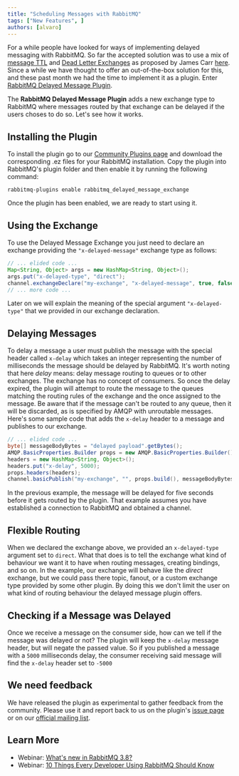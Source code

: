 ```yaml
---
title: "Scheduling Messages with RabbitMQ"
tags: ["New Features", ]
authors: [alvaro]
---
```


For a while people have looked for ways of implementing delayed
messaging with RabbitMQ. So far the accepted solution was to use a mix
of [message TTL](/docs/ttl#per-message-ttl-in-publishers) and
[Dead Letter Exchanges](/docs/dlx) as proposed
by James Carr
[here](http://blog.james-carr.org/2012/03/30/rabbitmq-sending-a-message-to-be-consumed-later/). Since
a while we have thought to offer an out-of-the-box solution for this,
and these past month we had the time to implement it as a
plugin. Enter
[RabbitMQ Delayed Message Plugin](https://github.com/rabbitmq/rabbitmq-delayed-message-exchange/).
<!-- truncate -->

The **RabbitMQ Delayed Message Plugin** adds a new exchange type to
RabbitMQ where messages routed by that exchange can be delayed if the
users choses to do so. Let's see how it works.

## Installing the Plugin

To install the plugin go to our
[Community Plugins page](/other-information/community-plugins)
and download the corresponding .ez files for your RabbitMQ
installation. Copy the plugin into RabbitMQ's plugin folder and then
enable it by running the following command:

```shell
rabbitmq-plugins enable rabbitmq_delayed_message_exchange
```

Once the plugin has been enabled, we are ready to start using it.

## Using the Exchange

To use the Delayed Message Exchange you just need to declare an
exchange providing the `"x-delayed-message"` exchange type as follows:

```java
// ... elided code ...
Map<String, Object> args = new HashMap<String, Object>();
args.put("x-delayed-type", "direct");
channel.exchangeDeclare("my-exchange", "x-delayed-message", true, false, args);
// ... more code ...
```

Later on we will explain the meaning of the special argument
`"x-delayed-type"` that we provided in our exchange declaration.

## Delaying Messages

To delay a message a user must publish the message with the special
header called `x-delay` which takes an integer representing the number
of milliseconds the message should be delayed by RabbitMQ. It's worth
noting that here *delay* means: delay message routing to queues or to
other exchanges.
The exchange has no concept of consumers. So once the delay expired,
the plugin will attempt to route the message to the queues matching
the routing rules of the exchange and the once assigned to the
message. Be aware that if the message can't be routed to any queue,
then it will be discarded, as is specified by AMQP with unroutable
messages.
Here's some sample code that adds the `x-delay` header to a message
and publishes to our exchange.

```java
// ... elided code ...
byte[] messageBodyBytes = "delayed payload".getBytes();
AMQP.BasicProperties.Builder props = new AMQP.BasicProperties.Builder();
headers = new HashMap<String, Object>();
headers.put("x-delay", 5000);
props.headers(headers);
channel.basicPublish("my-exchange", "", props.build(), messageBodyBytes);
```

In the previous example, the message will be delayed for five seconds
before it gets routed by the plugin. That example assumes you have
established a connection to RabbitMQ and obtained a channel.

## Flexible Routing

When we declared the exchange above, we provided an `x-delayed-type`
argument set to `direct`. What that does is to tell the exchange what
kind of behaviour we want it to have when routing messages, creating
bindings, and so on. In the example, our exchange will behave like the
*direct* exchange, but we could pass there topic, fanout, or a custom
exchange type provided by some other plugin. By doing this we don't
limit the user on what kind of routing behaviour the delayed message
plugin offers.

## Checking if a Message was Delayed

Once we receive a message on the consumer side, how can we tell if the
message was delayed or not? The plugin will keep the `x-delay` message
header, but will negate the passed value. So if you published a
message with a `5000` milliseconds delay, the consumer receiving said
message will find the `x-delay` header set to `-5000`

## We need feedback

We have released the plugin as experimental to gather feedback from
the community. Please use it and report back to us on the plugin's
[issue page](https://github.com/rabbitmq/rabbitmq-delayed-message-exchange/issues)
or on our
[official mailing list](https://groups.google.com/forum/#!forum/rabbitmq-users).

## Learn More

* Webinar: [What's new in RabbitMQ 3.8?](https://content.pivotal.io/webinars/may-23-what-s-new-in-rabbitmq-3-8-webinar?utm_campaign=rabbitmq-blog-3.8-webinar-q319&utm_source=rabbitmq&utm_medium=website)
* Webinar: [10 Things Every Developer Using RabbitMQ Should Know](https://content.pivotal.io/webinars/dec-12-10-things-every-developer-using-rabbitmq-should-know-webinar?utm_campaign=rabbitmq-blog-10-things-q319&utm_source=rabbitmq&utm_medium=website)
